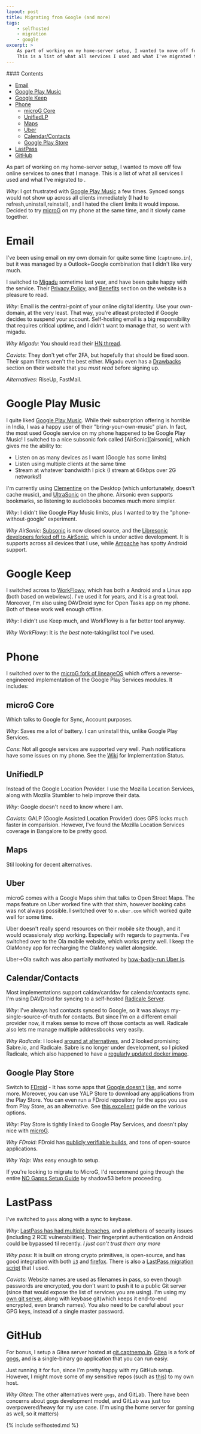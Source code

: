 ```yaml
---
layout: post
title: Migrating from Google (and more)
tags: 
    - selfhosted
    - migration
    - google
excerpt: >
    As part of working on my home-server setup, I wanted to move off few online services to ones that I manage.
    This is a list of what all services I used and what I've migrated to . 
---
```


<div class="toc" markdown="1">
#### Contents

- [Email](#email)
- [Google Play Music](#google-play-music)
- [Google Keep](#google-keep)
- [Phone](#phone)
  * [microG Core](#microg-core)
  * [UnifiedLP](#unifiedlp)
  * [Maps](#maps)
  * [Uber](#uber)
  * [Calendar/Contacts](#calendar-contacts)
  * [Google Play Store](#google-play-store)
- [LastPass](#lastpass)
- [GitHub](#github)
</div>

As part of working on my home-server setup, I wanted to move off few online services to ones that I manage. This is a list of what all services I used and what I've migrated to . 

_Why_: I got frustrated with [Google Play Music][gpm] a few times. Synced songs would not show up across all clients immediately (I had to refresh,uninstall,reinstall), and I hated the client limits it would impose. Decided to try [microG][mg] on my phone at the same time, and it slowly came together.

# Email

I've been using email on my own domain for quite some time (`captnemo.in`), but it was managed by a Outlook+Google combination that I didn't like very much.

I switched to [Migadu][migadu] sometime last year, and have been quite happy with the service. Their [Privacy Policy](https://www.migadu.com/en/privacy.html), and [Benefits](https://www.migadu.com/en/benefits.html) section on the website is a pleasure to read.

_Why_: Email is the central-point of your online digital identity. Use your own-domain, at the very least. That way, you're atleast protected if Google decides to suspend your account. Self-hosting email is a big responsibility that requires critical uptime, and I didn't want to manage that, so went with migadu.

_Why Migadu_: You should read their [HN thread](https://news.ycombinator.com/item?id=13048334).

_Caviats_: They don't yet offer 2FA, but hopefully that should be fixed soon. Their spam filters aren't the best either. Migadu even has a [Drawbacks](https://www.migadu.com/en/drawbacks.html) section on their website that you _must read_ before signing up.

_Alternatives_: RiseUp, FastMail.

# Google Play Music

I quite liked [Google Play Music][gpm]. While their subscription offering is horrible in India, I was a happy user of their "bring-your-own-music" plan. In fact, the most used Google service on my phone happened to be Google Play Music! I switched to a nice subsonic fork called [AirSonic][airsonic], which gives me the ability to:

- Listen on as many devices as I want (Google has some limits)
- Listen using multiple clients at the same time
- Stream at whatever bandwidth I pick (I stream at 64kbps over 2G networks!)

I'm currently using [Clementine](https://www.clementine-player.org/) on the Desktop (which unfortunately, doesn't cache music), and [UltraSonic](https://github.com/ultrasonic/ultrasonic/) on the phone. Airsonic even supports bookmarks, so listening to audiobooks becomes much more simpler.

_Why_: I didn't like Google Play Music limits, plus I wanted to try the "phone-without-google" experiment.

_Why AirSonic_: [Subsonic](https://github.com/sindremehus/subsonic) is now closed source, and the [Libresonic developers forked off to AirSonic](https://www.reddit.com/r/selfhosted/comments/6saiac/airsonic_is_out/dlbea94/), which is under active development. It is supports across all devices that I use, while [Ampache][ampache] has spotty Android support.

# Google Keep

I switched across to [WorkFlowy](https://workflowy.com), which has both a Android and a Linux app (both based on webviews). I've used it for years, and it is a great tool. Moreover, I'm also using DAVDroid sync for Open Tasks app on my phone. Both of these work well enough offline.

_Why_: I didn't use Keep much, and WorkFlowy is a far better tool anyway.

_Why WorkFlowy_: It is _the best_ note-taking/list tool I've used.

# Phone

I switched over to the [microG fork of lineageOS](https://lineage.microg.org/) which offers a reverse-engineered implementation of the Google Play Services modules. It includes:

## microG Core

Which talks to Google for Sync, Account purposes.

_Why_: Saves me a lot of battery. I can uninstall this, unlike Google Play Services.

_Cons_: Not all google services are supported very well. Push notifications have some issues on my phone. See the [Wiki](https://github.com/microg/android_packages_apps_GmsCore/wiki/Implementation-Status) for Implementation Status.

## UnifiedLP

Instead of the Google Location Provider. I use the Mozilla Location Services, along with Mozilla Stumbler to help improve their data.

_Why_: Google doesn't need to know where I am.

_Caviats_: GALP (Google Assisted Location Provider) does GPS locks much faster in comparision. However, I've found the Mozilla Location Services coverage in Bangalore to be pretty good.

## Maps

Stil looking for decent alternatives.

## Uber

microG comes with a Google Maps shim that talks to Open Street Maps. The maps feature on Uber worked fine with that shim, however booking cabs was not always possible. I switched over to `m.uber.com` which worked quite well for some time.

Uber doesn't really spend resources on their mobile site though, and it would ocassionaly stop working. Especially with regards to payments. I've switched over to the Ola mobile website, which works pretty well. I keep the OlaMoney app for recharging the OlaMoney wallet alongside.

Uber->Ola switch was also partially motivated by [how-badly-run Uber is](https://www.theguardian.com/technology/2017/jun/18/uber-travis-kalanick-scandal-pr-disaster-timeline).

## Calendar/Contacts

Most implementations support caldav/carddav for calendar/contacts sync. I'm using DAVDroid for syncing to a self-hosted [Radicale Server][radicale].

_Why_: I've always had contacts synced to Google, so it was always my-single-source-of-truth for contacts. But since I'm on a different email provider now, it makes sense to move off those contacts as well. Radicale also lets me manage multiple addressbooks very easily.

_Why Radicale_: I looked [around at alternatives](https://github.com/Kickball/awesome-selfhosted#calendaring-and-contacts-management), and 2 looked promising: Sabre.io, and Radicale. Sabre is no longer under development, so I picked Radicale, which also happened to have a [regularly updated docker image](https://hub.docker.com/r/tomsquest/docker-radicale/).

## Google Play Store

Switch to [FDroid](https://f-droid.org/) - It has some apps that [Google doesn't](https://adaway.org/) [like](https://newpipe.schabi.org/), and some more. Moreover, you can use YALP Store to download any applications from the Play Store. You can even run a FDroid repository for the apps you use from Play Store, as an alternative. See [this excellent](https://shadow53.com/android/no-gapps/faq/can-i-use-the-official-play-store-with-microg/) guide on the various options.

_Why_: Play Store is tightly linked to Google Play Services, and doesn't play nice with [microG][mg].

_Why FDroid_: FDroid has [publicly verifiable builds](https://f-droid.org/wiki/page/Deterministic,_Reproducible_Builds), and tons of open-source applications.

_Why Yalp_: Was easy enough to setup.

If you're looking to migrate to MicroG, I'd recommend going through the entire [NO Gapps Setup Guide](https://shadow53.com/android/no-gapps/setup-guide/microg/) by shadow53 before proceeding.

# LastPass

I've switched to `pass` along with a sync to keybase.

_Why_: [LastPass has had multiple breaches](https://en.wikipedia.org/wiki/LastPass#Security_issues), and a plethora of security issues (including 2 RCE vulnerabilities). Their fingerprint authentication on Android could be bypassed til recently. _I just can't trust them any more_

_Why pass_: It is built on strong crypto primitives, is open-source, and has good integration with both [`i3`](https://github.com/cdown/passmenu) and [firefox](http://www.invicem.pro/pages/passff.html). There is also a [LastPass migration script](https://git.zx2c4.com/password-store/tree/contrib/importers/lastpass2pass.rb) that I used.

_Caviats_: Website names are used as filenames in pass, so even though passwords are encrypted, you don't want to push it to a public Git server (since that would expose the list of services you are using). I'm using my [own git server][git], along with keybase git(which keeps it end-to-end encrypted, even branch names). You also need to be careful about your GPG keys, instead of a single master password.

# GitHub

For bonus, I setup a Gitea server hosted at [git.captnemo.in][git]. [Gitea][gitea] is a fork of [gogs][gogs], and is a single-binary go application that you can run easiy.

Just running it for fun, since I'm pretty happy with my GitHub setup. However, I might move some of my sensitive repos (such as [this][dirlink]) to my own host.

_Why Gitea_: The other alternatives were `gogs`, and GitLab. There have been concerns about gogs development model, and GitLab was just too overpowered/heavy for my use case. (I'm using the home server for gaming as well, so it matters)

{% include selfhosted.md %}

[gpm]: https://music.google.com "Google Play Music"
[mg]: https://microg.org/ "MicroG is a free-as-in-freedom re-implementation of Google’s proprietary Android user space apps and libraries."
[migadu]: http://www.migadu.com/ "Migadu is email hosting built and operated by humans"
[radicale]: Radicale "A Free and Open-Source CalDAV and CardDAV Server, runs on Python"
[git]: https://git.captnemo.in "Hosted by gitea, uptime not guaranteed"
[gitea]: https://gitea.io/en-US/
[gogs]: https://gogs.io/
[dirlink]: https://github.com/captn3m0/dir-600l "Reverse engineered firmware for my D-Link 600L router"
[nebula]: https://git.captnemo.in/nemo/nebula "If this is down, wait"
[ampache]: http://ampache.org/